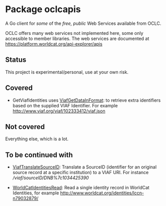 # Package oclcapis

A Go client for _some_ of the _free, public_ Web Services available from OCLC.

OCLC offers many web services not implemented here, some only accessible to member libraries. The web services are documented at <https://platform.worldcat.org/api-explorer/apis>

## Status

This project is experimental/personal, use at your own risk.

## Covered

- GetViafIdentities uses [ViafGetDataInFormat](https://platform.worldcat.org/api-explorer/apis/VIAF/AuthorityCluster/GetData): to retrieve extra identifiers based on the supplied VIAF Identifier. For example <http://www.viaf.org/viaf/102333412/viaf.json>

## Not covered

Everything else, which is a lot.

## To be continued with

- [ViafTranslateSourceID](https://platform.worldcat.org/api-explorer/apis/VIAF/AuthorityCluster/TranslateSourceID): Translate a SourceID (identifier for an original source record at a specific institution) to a VIAF URI. For instance _/viaf/sourceID/DNB%7c1034425390_

- [WorldCatIdentitiesRead](https://platform.worldcat.org/api-explorer/apis/worldcatidentities/identity/Read): Read a single identity record in WorldCat Identities, for example <http://www.worldcat.org/identities/lccn-n79032879/>
